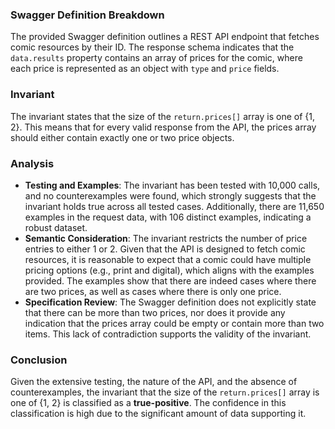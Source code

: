 ### Swagger Definition Breakdown
The provided Swagger definition outlines a REST API endpoint that fetches comic resources by their ID. The response schema indicates that the `data.results` property contains an array of prices for the comic, where each price is represented as an object with `type` and `price` fields.

### Invariant
The invariant states that the size of the `return.prices[]` array is one of {1, 2}. This means that for every valid response from the API, the prices array should either contain exactly one or two price objects.

### Analysis
- **Testing and Examples**: The invariant has been tested with 10,000 calls, and no counterexamples were found, which strongly suggests that the invariant holds true across all tested cases. Additionally, there are 11,650 examples in the request data, with 106 distinct examples, indicating a robust dataset.
- **Semantic Consideration**: The invariant restricts the number of price entries to either 1 or 2. Given that the API is designed to fetch comic resources, it is reasonable to expect that a comic could have multiple pricing options (e.g., print and digital), which aligns with the examples provided. The examples show that there are indeed cases where there are two prices, as well as cases where there is only one price.
- **Specification Review**: The Swagger definition does not explicitly state that there can be more than two prices, nor does it provide any indication that the prices array could be empty or contain more than two items. This lack of contradiction supports the validity of the invariant.

### Conclusion
Given the extensive testing, the nature of the API, and the absence of counterexamples, the invariant that the size of the `return.prices[]` array is one of {1, 2} is classified as a **true-positive**. The confidence in this classification is high due to the significant amount of data supporting it.
